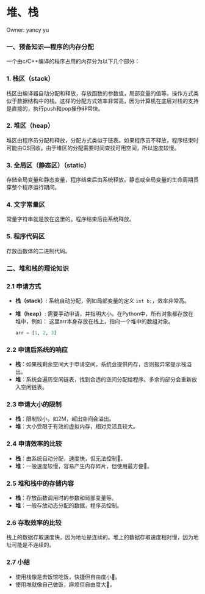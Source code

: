 # 堆、栈

Owner: yancy yu

### 一、预备知识—程序的内存分配

一个由c/C++编译的程序占用的内存分为以下几个部分：

### 1. 栈区（stack）

栈区由编译器自动分配和释放，存放函数的参数值，局部变量的值等。操作方式类似于数据结构中的栈。这样的分配方式效率非常高，因为计算机在底层对栈的支持是直接的，执行push和pop操作非常快。

### 2. 堆区（heap）

堆区由程序员分配和释放，分配方式类似于链表。如果程序员不释放，程序结束时可能由OS回收。由于堆区的分配需要时间查找可用空间，所以速度较慢。

### 3. 全局区（静态区）（static）

存储全局变量和静态变量，程序结束后由系统释放。静态或全局变量的生命周期贯穿整个程序运行期间。

### 4. 文字常量区

常量字符串就是放在这里的。程序结束后由系统释放。

### 5. 程序代码区

存放函数体的二进制代码。

### 二、堆和栈的理论知识

### 2.1 申请方式

- **栈（stack）**:
系统自动分配，例如局部变量的定义 `int b;`，效率非常高。
- **堆（heap）**:
需要手动申请，并指明大小。在Python中，所有对象都存放在堆中，例如：
这里arr本身存放在栈上，指向一个堆中的数组对象。
    
    ```python
    arr = [1, 2, 3]
    ```
    

### 2.2 申请后系统的响应

- **栈**：如果栈剩余空间大于申请空间，系统会提供内存，否则报异常提示栈溢出。
- **堆**：系统会遍历空闲链表，找到合适的空间分配给程序。多余的部分会重新放入空闲链表。

### 2.3 申请大小的限制

- **栈**：限制较小，如2M，超出空间会溢出。
- **堆**：大小受限于有效的虚拟内存，相对灵活且较大。

### 2.4 申请效率的比较

- **栈**：由系统自动分配，速度快，但无法控制🚀。
- **堆**：一般速度较慢，容易产生内存碎片，但使用最方便🐢。

### 2.5 堆和栈中的存储内容

- **栈**：存放函数调用时的参数和局部变量等。
- **堆**：一般存放动态分配的数据，程序员控制。

### 2.6 存取效率的比较

栈上的数据存取速度快，因为地址是连续的。堆上的数据存取速度相对慢，因为地址可能是不连续的。

### 2.7 小结

- 使用栈像是去饭馆吃饭，快捷但自由度小🍴。
- 使用堆就像自己做饭，麻烦但自由度大🍳。